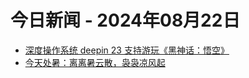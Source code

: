 # 今日新闻 - 2024年08月22日
- [深度操作系统 deepin 23 支持游玩《黑神话：悟空》](https://www.ithome.com/0/790/226.htm)
- [今天处暑：离离暑云散，袅袅凉风起](https://www.ithome.com/0/790/225.htm)
